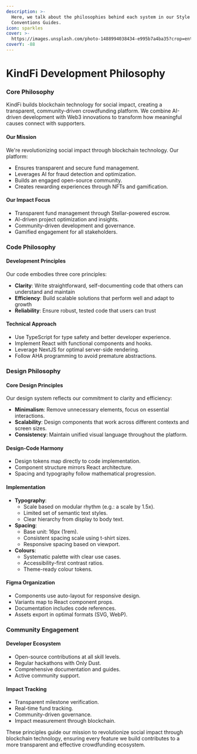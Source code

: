 ```yaml
---
description: >-
  Here, we talk about the philosophies behind each system in our Style and
  Conventions Guides.
icon: sparkles
cover: >-
  https://images.unsplash.com/photo-1488994038434-e995b7a4ba35?crop=entropy&cs=srgb&fm=jpg&ixid=M3wxOTcwMjR8MHwxfHNlYXJjaHwzfHxwaGlsb3NvcGh5fGVufDB8fHx8MTczNjg0NTAzMnww&ixlib=rb-4.0.3&q=85
coverY: -88
---
```


# KindFi Development Philosophy

### Core Philosophy

KindFi builds blockchain technology for social impact, creating a transparent, community-driven crowdfunding platform. We combine AI-driven development with Web3 innovations to transform how meaningful causes connect with supporters.

#### Our Mission

We're revolutionizing social impact through blockchain technology. Our platform:

* Ensures transparent and secure fund management.
* Leverages AI for fraud detection and optimization.
* Builds an engaged open-source community.
* Creates rewarding experiences through NFTs and gamification.

#### Our Impact Focus

* Transparent fund management through Stellar-powered escrow.
* AI-driven project optimization and insights.
* Community-driven development and governance.
* Gamified engagement for all stakeholders.

### Code Philosophy

#### Development Principles

Our code embodies three core principles:

* **Clarity**: Write straightforward, self-documenting code that others can understand and maintain
* **Efficiency**: Build scalable solutions that perform well and adapt to growth
* **Reliability**: Ensure robust, tested code that users can trust

#### Technical Approach

* Use TypeScript for type safety and better developer experience.
* Implement React with functional components and hooks.
* Leverage NextJS for optimal server-side rendering.
* Follow AHA programming to avoid premature abstractions.

### Design Philosophy

#### Core Design Principles

Our design system reflects our commitment to clarity and efficiency:

* **Minimalism**: Remove unnecessary elements, focus on essential interactions.
* **Scalability**: Design components that work across different contexts and screen sizes.
* **Consistency**: Maintain unified visual language throughout the platform.

#### Design-Code Harmony

* Design tokens map directly to code implementation.
* Component structure mirrors React architecture.
* Spacing and typography follow mathematical progression.

#### Implementation

* **Typography**:
  * Scale based on modular rhythm (e.g.: a scale by 1.5x).
  * Limited set of semantic text styles.
  * Clear hierarchy from display to body text.
* **Spacing**:
  * Base unit: 16px (1rem).
  * Consistent spacing scale using t-shirt sizes.
  * Responsive spacing based on viewport.
* **Colours**:
  * Systematic palette with clear use cases.
  * Accessibility-first contrast ratios.
  * Theme-ready colour tokens.

#### Figma Organization

* Components use auto-layout for responsive design.
* Variants map to React component props.
* Documentation includes code references.
* Assets export in optimal formats (SVG, WebP).

### Community Engagement

#### Developer Ecosystem

* Open-source contributions at all skill levels.
* Regular hackathons with Only Dust.
* Comprehensive documentation and guides.
* Active community support.

#### Impact Tracking

* Transparent milestone verification.
* Real-time fund tracking.
* Community-driven governance.
* Impact measurement through blockchain.

These principles guide our mission to revolutionize social impact through blockchain technology, ensuring every feature we build contributes to a more transparent and effective crowdfunding ecosystem.
